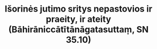 ---
layout: page
title: 'Išorinės jutimo sritys nepastovios ir praeity, ir ateity (Bāhirāniccātītānāgatasuttaṃ, SN 35.10)'
category: susijusios suttos
index:  
    - Nepastovumas (anicca)
sortIndex: 35010
tags:  
    - Nepastovumas (anicca)
suttacentral: sn35.10
---